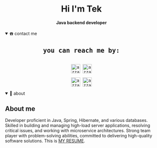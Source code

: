 <div align="center">
<h1 align="center">Hi I'm Tek</h1>
<h4 align="center">Java backend developer</h4>
</div>
<details open>
  <summary>☎️ contact me</summary>
<div>
  <samp>
    <h2 align="center">you can reach me by:</h2>
    <p align="center">
      <br/>
      <a href="https://www.linkedin.com/in/tek-kambarov/" target="blank"><img align="center"
         src="https://img.shields.io/badge/linkedin-%231DA1F2.svg?style=for-the-badge&logo=linkedin&logoColor=white"
         alt="azzar" height="30"/></a>
      <a href="tekukambarov@gmail.com" target="blank"><img align="center"
         src="https://img.shields.io/badge/gmail-EA4335.svg?style=for-the-badge&logo=gmail&logoColor=white"
         alt="azzar" height="30"/></a>
    </p>
  <p align="center">
      <a href="https://wa.me/qr/EJ6BG72EEVVAD1" target="blank"><img align="center"
         src="https://img.shields.io/badge/whatsapp-4B7F1.svg?style=for-the-badge&logo=whatsapp&logoColor=white"
         alt="azzar" height="30"/></a>
      <a href="https://t.me/tekkambarov" target="blank"><img align="center"
         src="https://img.shields.io/badge/-telegram-red?color=white&logo=telegram&logoColor=black"
         alt="azzar" height="30"/></a>
      <br>
    </p>
  </samp>
</div>
</details>

<details open>
  <summary>🧮 about</summary>

##  About me
Developer proficient in Java, Spring, Hibernate, and various databases. Skilled in building and managing high-load 
server applications, resolving critical issues, and working with microservice architectures. Strong team player with 
problem-solving abilities, committed to delivering high-quality software solutions.
This is [MY RESUME](https://github.com/Tenirberdi/Tenirberdi/blob/main/Tek%20Kambarov%20CV.pdf).

<br>

